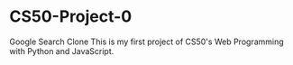 # CS50-Project-0
Google Search Clone
This is my first project of CS50's Web Programming with Python and JavaScript.
